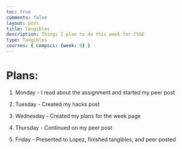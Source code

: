 ```yaml
---
toc: true
comments: false
layout: post
title: Tangibles
description: Things I plan to do this week for CSSE
type: Tangibles
courses: { compsci: {week: 0} }
---
```


# Plans:
 1. Monday - I read about the assignment and started my peer post
 >
 2. Tuesday - Created my hacks post
 >
 3. Wednesday - Created my plans for the week page
 >
 4. Thursday - Continued on my peer post
 >
5. Friday - Presented to Lopez, finished tangibles, and peer posted